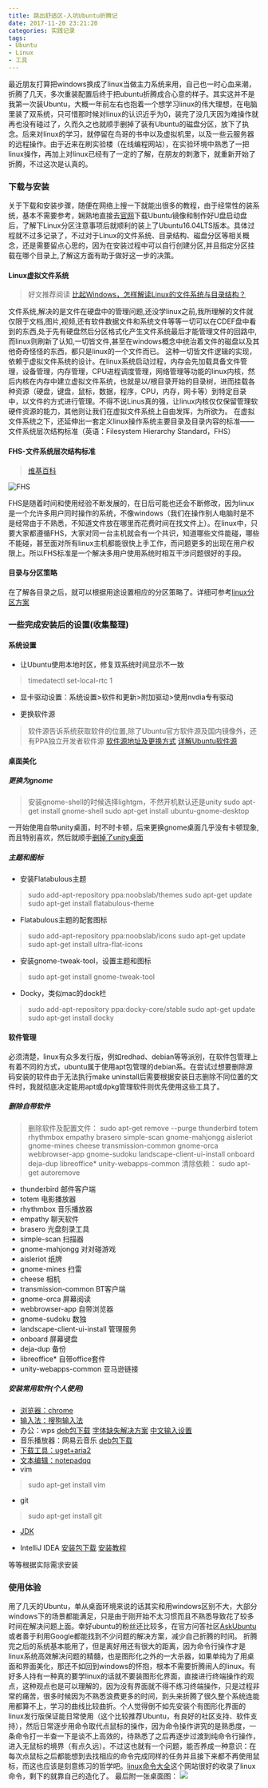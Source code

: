 ```yaml
---
title: 跳出舒适区-入坑Ubuntu折腾记
date: 2017-11-20 23:21:20
categories: 实践记录
tags:
- Ubuntu
- Linux
- 工具
---
```

最近朋友打算把windows换成了linux当做主力系统来用，自己也一时心血来潮，折腾了几天，多次重装配置后终于把ubuntu折腾成合心意的样子。其实这并不是我第一次装Ubuntu，大概一年前左右也抱着一个想学习linux的伟大理想，在电脑里装了双系统，只可惜那时候对linux的认识近乎为0，装完了没几天因为难操作就再也没有碰过了，久而久之也就顺手删掉了装有Ubuntu的磁盘分区，放下了执念。后来对linux的学习，就停留在鸟哥的书中以及虚拟机里，以及一些云服务器的远程操作。由于近来在刷实验楼（在线编程网站），在实验环境中熟悉了一把linux操作，再加上对linux已经有了一定的了解，在朋友的刺激下，就重新开始了折腾，不过这次是认真的。
<!-- more -->
### 下载与安装
关于下载和安装步骤，随便在网络上搜一下就能出很多的教程，由于经常性的装系统，基本不需要参考，娴熟地直接去[官网](http://cn.ubuntu.com/download/)下载Ubuntu镜像和制作好U盘启动盘后，了解下Linux分区注意事项后就顺利的装上了Ubuntu16.04LTS版本。具体过程就不过多记录了，不过对于Linux的文件系统、目录结构、磁盘分区等相关概念，还是需要留点心思的，因为在安装过程中可以自行创建分区,并且指定分区挂载在哪个目录上,了解这方面有助于做好这一步的决策。

#### Linux虚拟文件系统
>好文推荐阅读
[比起Windows，怎样解读Linux的文件系统与目录结构？](http://www.infoq.com/cn/articles/how-to-read-linux-file-system-and-directory-structure)

文件系统,解决的是文件在硬盘中的管理问题,还没学linux之前,我所理解的文件就仅限于文档,图片,视频,还有软件数据文件和系统文件等等一切可以在CDEF盘中看到的东西,处于先有硬盘然后分区格式化产生文件系统最后才能管理文件的回路中,而linux则刷新了认知,一切皆文件,甚至在windows概念中统治着文件的磁盘以及其他奇奇怪怪的东西，都只是linux的一个文件而已。
这种一切皆文件逻辑的实现，依赖于虚拟文件系统的设计。在linux系统启动过程，内存会先加载具备文件管理，设备管理，内存管理，CPU进程调度管理，网络管理等功能的linux内核，然后内核在内存中建立虚拟文件系统，也就是以/根目录开始的目录树，进而挂载各种资源（硬盘，键盘，鼠标，数据，程序，CPU，内存，网卡等）到特定目录中，以文件的方式进行管理。不得不说Linus真的强，让linux内核仅仅保留管理软硬件资源的能力，其他则让我们在虚拟文件系统上自由发挥，为所欲为。
在虚拟文件系统之下，还延伸出一套定义linux操作系统主要目录及目录内容的标准——文件系统层次结构标准（英语：Filesystem Hierarchy Standard，FHS）

#### FHS-文件系统层次结构标准
>[维基百科](https://zh.wikipedia.org/wiki/%E6%96%87%E4%BB%B6%E7%B3%BB%E7%BB%9F%E5%B1%82%E6%AC%A1%E7%BB%93%E6%9E%84%E6%A0%87%E5%87%86)

![FHS](https://dn-anything-about-doc.qbox.me/linux_base/4-1.png/logoblackfont)

FHS是随着时间和使用经验不断发展的，在日后可能也还会不断修改，因为linux是一个允许多用户同时操作的系统，不像windows（我们在操作别人电脑时是不是经常由于不熟悉，不知道文件放在哪里而花费时间在找文件上）。在linux中，只要大家都遵循FHS，大家对同一台主机就会有一个共识，知道哪些文件能碰，哪些不能碰，甚至面对所有linux主机都能很快上手工作，而问题更多的出现在用户权限上。所以FHS标准是一个解决多用户使用系统时相互干涉问题很好的手段。

#### 目录与分区策略
在了解各目录之后，就可以根据用途设置相应的分区策略了。详细可参考[linux分区方案](http://www.jianshu.com/p/f229cf403836)

### 一些完成安装后的设置(收集整理)
#### 系统设置
- 让Ubuntu使用本地时区，修复双系统时间显示不一致
> timedatectl set-local-rtc 1

- 显卡驱动设置：系统设置>软件和更新>附加驱动>使用nvdia专有驱动

- 更换软件源
>软件源告诉系统获取软件的位置,除了Ubuntu官方软件源及国内镜像外，还有PPA独立开发者软件源
[软件源地址及更换方式](http://blog.csdn.net/wuzuodingfeng/article/details/76155829)
[详解Ubuntu软件源](http://www.jianshu.com/p/57a91bc0c594)

#### 桌面美化
##### 更换为gnome
>安装gnome-shell的时候选择lightgm，不然开机默认还是unity
sudo apt-get install gnome-shell
sudo apt-get install ubuntu-gnome-desktop

一开始使用自带unity桌面，时不时卡顿，后来更换gnome桌面几乎没有卡顿现象,而且特别喜欢，然后就顺手[删掉了unity桌面](http://www.playubuntu.cn/article/110.html)

##### 主题和图标
- 安装Flatabulous主题
>sudo add-apt-repository ppa:noobslab/themes
sudo apt-get update
sudo apt-get install flatabulous-theme

- Flatabulous主题的配套图标
>sudo add-apt-repository ppa:noobslab/icons
sudo apt-get update
sudo apt-get install ultra-flat-icons

- 安装gnome-tweak-tool，设置主题和图标
>sudo apt-get install gnome-tweak-tool

- Docky，类似mac的dock栏
>sudo add-apt-repository ppa:docky-core/stable
sudo apt-get update
sudo apt-get install docky


#### 软件管理
必须清楚，linux有众多发行版，例如redhad、debian等等派别，在软件包管理上有着不同的方式，ubuntu属于使用apt包管理的debian系。在尝试过想要删除源码安装的软件由于无法执行make uninstall后需要根据安装日志删除不同位置的文件时，我就彻底决定能用apt或dpkg管理软件则优先使用这些工具了。

##### 删除自带软件
>删除软件及配置文件：
sudo apt-get remove --purge thunderbird totem rhythmbox empathy brasero simple-scan gnome-mahjongg aisleriot gnome-mines cheese transmission-common gnome-orca webbrowser-app gnome-sudoku landscape-client-ui-install onboard deja-dup libreoffice* unity-webapps-common
清除依赖：
sudo apt-get autoremove

- thunderbird 邮件客户端
- totem  电影播放器
- rhythmbox 音乐播放器
- empathy 聊天软件
- brasero 光盘刻录工具
- simple-scan 扫描器
- gnome-mahjongg 对对碰游戏
- aisleriot 纸牌
- gnome-mines 扫雷
- cheese 相机
- transmission-common BT客户端
- gnome-orca 屏幕阅读
- webbrowser-app 自带浏览器
- gnome-sudoku   数独
- landscape-client-ui-install  管理服务
- onboard 屏幕键盘
- deja-dup 备份
- libreoffice* 自带office套件
- unity-webapps-common 亚马逊链接

##### 安装常用软件(个人使用)
- [浏览器：chrome](http://www.linuxidc.com/Linux/2016-05/131096.htm)
- [输入法：搜狗输入法](http://blog.csdn.net/leijieZhang/article/details/53707181)
- 办公：wps
[deb包下载](http://wps-community.org/download.html)
[字体缺失解决方案](https://my.oschina.net/renwofei423/blog/635798)
[中文输入设置](http://blog.csdn.net/github_34832841/article/details/51850731)
- 音乐播放器：网易云音乐
[deb包下载](https://music.163.com/#/download)
- [下载工具：uget+aria2](https://www.yuanmas.com/info/EkyQZPg3Ov.html)
- [文本编辑：notepadqq](https://www.linuxdashen.com/install-notepadqq-debian-ubuntu-arch)
- vim
>sudo apt-get install vim

- git
>sudo apt-get install git

- [JDK](https://zhuanlan.zhihu.com/p/27892768)

- IntelliJ IDEA
[安装包下载](https://www.jetbrains.com/idea/download/#section=linux)
[安装教程](http://wiki.jikexueyuan.com/project/intellij-idea-tutorial/ubuntu-install.html)

等等根据实际需求安装

### 使用体验
用了几天的Ubuntu，单从桌面环境来说的话其实和用windows区别不大，大部分windows下的场景都能满足，只是由于刚开始不太习惯而且不熟悉导致花了较多时间在解决问题上面。幸好ubuntu的粉丝还比较多，在官方问答社区[AskUbuntu](https://askubuntu.com/)或者善于利用Google都能找到不少问题的解决方案，减少自己折腾的时间。
折腾完之后的系统基本能用了，但是离好用还有很大的距离，因为命令行操作才是linux系统高效解决问题的精髓，也是图形化之外的一大杀器，如果单纯为了用桌面和界面美化，那还不如回到windows的怀抱，根本不需要折腾闹人的linux。有好多人持有一种真的要学linux的话就不要装图形化界面，直接进行终端操作的观点，这种观点也是可以理解的，因为没有界面就不得不练习终端操作，只是过程非常的痛苦，很多时候因为不熟悉浪费更多的时间，到头来折腾了很久整个系统连能用都算不上，学习的曲线比较曲折。个人觉得倒不如先安装个有图形化界面的linux发行版保证能日常使用（这个比较推荐Ubuntu，有良好的社区支持、软件支持），然后日常逐步用命令取代点鼠标的操作，因为命令操作讲究的是熟悉度，一条命令打一半查一下是谈不上高效的，待熟悉了之后再逐步过渡到纯命令行操作，进入无鼠标的境界（有点久远）。不过这也就有一个问题，能否养成一种意识：在每次点鼠标之后都能想到去找相应的命令完成同样的任务并且接下来都不再使用鼠标，而这也应该是刻意练习的哲学吧。[linux命令大全](http://man.linuxde.net/)这个网站很好的收录了linux命令，剩下的就靠自己的造化了。
最后附一张桌面图：
![](/images/screen.png)












